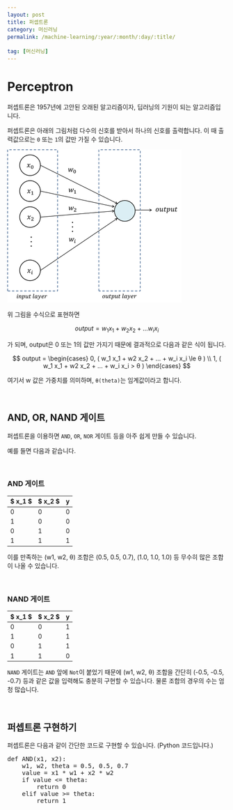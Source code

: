 ```yaml
---
layout: post
title: 퍼셉트론
category: 머신러닝
permalink: /machine-learning/:year/:month/:day/:title/

tag: [머신러닝]
---
```

# Perceptron

퍼셉트론은 1957년에 고안된 오래된 알고리즘이자, 딥러닝의 기원이 되는 알고리즘입니다.

퍼셉트론은 아래의 그림처럼 다수의 신호를 받아서 하나의 신호를 출력합니다. 이 때 출력값으로는 `0` 또는 `1`의 값만 가질 수 있습니다.

![Image](/assets/machine-learning/001.png) 

위 그림을 수식으로 표현하면

$$
output = w_1 x_1 + w_2 x_2 + ... w_i x_i
$$

가 되며, output은 0 또는 1의 값만 가지기 때문에 결과적으로 다음과 같은 식이 됩니다.

$$
output = 
\begin{cases}
0, ( w_1 x_1 + w2 x_2 + ... + w_i x_i \le θ ) \\
1, ( w_1 x_1 + w2 x_2 + ... + w_i x_i > θ )
\end{cases}
$$

여기서 w 값은 가중치를 의미하며, `θ(theta)`는 임계값이라고 합니다.

<br>

## AND, OR, NAND 게이트

퍼셉트론을 이용하면 `AND`, `OR`, `NOR` 게이트 등을 아주 쉽게 만들 수 있습니다. 

예를 들면 다음과 같습니다.

<br>

### AND 게이트

$ x_1 $ | $ x_2 $ | y
---|---|---
0 | 0 | 0
1 | 0 | 0
0 | 1 | 0
1 | 1 | 1

이를 만족하는 (w1, w2, θ) 조합은 (0.5, 0.5, 0.7), (1.0, 1.0, 1.0) 등 무수히 많은 조합이 나올 수 있습니다.

<br>

### NAND 게이트

$ x_1 $ | $ x_2 $ | y
---|---|---
0 | 0 | 1
1 | 0 | 1
0 | 1 | 1
1 | 1 | 0

`NAND` 게이트는 `AND` 앞에 `Not`이 붙었기 때문에 (w1, w2, θ) 조합을 간단히 (-0.5, -0.5, -0.7) 등과 같은 값을 입력해도 충분히 구현할 수 있습니다. 물론 조합의 경우의 수는 엄청 많습니다.

<br>

## 퍼셉트론 구현하기

퍼셉트론은 다음과 같이 간단한 코드로 구현할 수 있습니다. (Python 코드입니다.)

<pre class="prettyprint">
def AND(x1, x2):
    w1, w2, theta = 0.5, 0.5, 0.7
    value = x1 * w1 + x2 * w2
    if value <= theta:
        return 0
    elif value >= theta:
        return 1
</pre>

